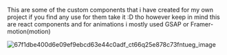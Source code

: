 This are some of the custom components that i have created for my own project if you find any use for them take it :D tho however keep in mind this are react components and for animations i mostly used GSAP or Framer-motion(motion)

![67f1dbe400d6e09ef9ebcd63e44c0adf_ct66q25e878c73fntueg_image](https://github.com/user-attachments/assets/95aeb39b-de78-495a-a182-77a7fdc313e2)
